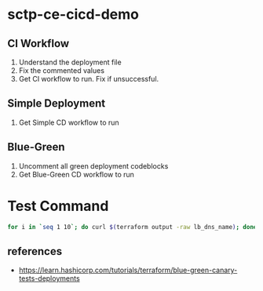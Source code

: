 # sctp-ce-cicd-demo

## CI Workflow
1. Understand the deployment file
2. Fix the commented values
3. Get CI workflow to run. Fix if unsuccessful.

## Simple Deployment
1. Get Simple CD workflow to run

## Blue-Green 
1. Uncomment all green deployment codeblocks
2. Get Blue-Green CD workflow to run

# Test Command
```bash
for i in `seq 1 10`; do curl $(terraform output -raw lb_dns_name); done
```

## references
- https://learn.hashicorp.com/tutorials/terraform/blue-green-canary-tests-deployments